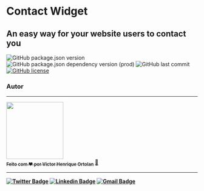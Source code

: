 # Contact Widget
## An easy way for your website users to contact you

 ![GitHub package.json version](https://img.shields.io/github/package-json/v/vhenriqueortolan/contact-widget?style=for-the-badge) ![GitHub package.json dependency version (prod)](https://img.shields.io/github/package-json/dependency-version/vhenriqueortolan/contact-widget/react?style=for-the-badge) ![GitHub last commit](https://img.shields.io/github/last-commit/vhenriqueortolan/contact-widget?style=for-the-badge) [![GitHub license](https://img.shields.io/github/license/vhenriqueortolan/contact-widget?style=for-the-badge)](https://github.com/vhenriqueortolan/contact-widget)
 
 
### Autor
---

<a href="https://github.com/vhenriqueortolan">
 <img style="width: 150px;" src="https://avatars.githubusercontent.com/u/87250743" alt=""/>
 <br />
 <sub><b>Feito com ❤️ por Victor Henrique Ortolan</sub></a> <a href="https://github.com/vhenriqueortolan" title="GitHub">🚀</a>
 
 ---

[![Twitter Badge](https://img.shields.io/badge/-@victorortolan-1ca0f1?style=flat-square&labelColor=1ca0f1&logo=twitter&logoColor=white&link=https://twitter.com/victorortolan)](https://twitter.com/tgmarinho) [![Linkedin Badge](https://img.shields.io/badge/-Victor-blue?style=flat-square&logo=Linkedin&logoColor=white&link=https://www.linkedin.com/in/tgmarinho/)](https://www.linkedin.com/in/vhenriqueortolan/) 
[![Gmail Badge](https://img.shields.io/badge/-v.henriqueortolan@gmail.com-c14438?style=flat-square&logo=Gmail&logoColor=white&link=mailto:v.henriqueortolan@gmail.com)](mailto:tgmarinho@gmail.com)
